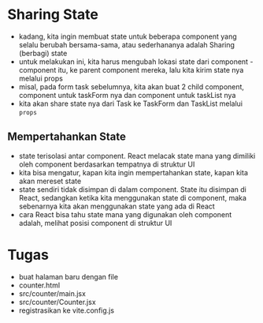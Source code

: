 # Sharing State

- kadang, kita ingin membuat state untuk beberapa component yang selalu berubah bersama-sama, atau sederhananya adalah Sharing (berbagi) state
- untuk melakukan ini, kita harus mengubah lokasi state dari component - component itu, ke parent component mereka, lalu kita kirim state nya melalui props
- misal, pada form task sebelumnya, kita akan buat 2 child component, component untuk taskForm nya dan component untuk taskList nya
- kita akan share state nya dari Task ke TaskForm dan TaskList melalui `props`

## Mempertahankan State

- state terisolasi antar component. React melacak state mana yang dimiliki oleh component berdasarkan tempatnya di struktur UI
- kita bisa mengatur, kapan kita ingin mempertahankan state, kapan kita akan mereset state
- state sendiri tidak disimpan di dalam component. State itu disimpan di React, sedangkan ketika kita menggunakan state di component, maka sebenarnya kita akan menggunakan state yang ada di React
- cara React bisa tahu state mana yang digunakan oleh component adalah, melihat posisi component di struktur UI

# Tugas

- buat halaman baru dengan file
- counter.html
- src/counter/main.jsx
- src/counter/Counter.jsx
- registrasikan ke vite.config.js
